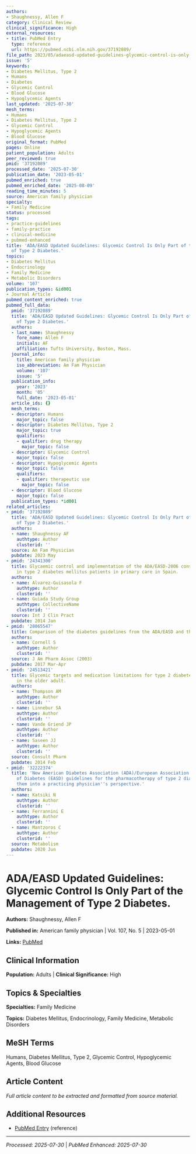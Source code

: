 ```yaml
---
authors:
- Shaughnessy, Allen F
category: Clinical Review
clinical_significance: High
external_resources:
- title: PubMed Entry
  type: reference
  url: https://pubmed.ncbi.nlm.nih.gov/37192089/
file_path: 2023/05/adaeasd-updated-guidelines-glycemic-control-is-only-part-of.md
issue: '5'
keywords:
- Diabetes Mellitus, Type 2
- Humans
- Diabetes
- Glycemic Control
- Blood Glucose
- Hypoglycemic Agents
last_updated: '2025-07-30'
mesh_terms:
- Humans
- Diabetes Mellitus, Type 2
- Glycemic Control
- Hypoglycemic Agents
- Blood Glucose
original_format: PubMed
pages: Online
patient_population: Adults
peer_reviewed: true
pmid: '37192089'
processed_date: '2025-07-30'
publication_date: '2023-05-01'
pubmed_enriched: true
pubmed_enriched_date: '2025-08-09'
reading_time_minutes: 5
source: American family physician
specialty:
- Family Medicine
status: processed
tags:
- practice-guidelines
- family-practice
- clinical-medicine
- pubmed-enhanced
title: 'ADA/EASD Updated Guidelines: Glycemic Control Is Only Part of the Management
  of Type 2 Diabetes.'
topics:
- Diabetes Mellitus
- Endocrinology
- Family Medicine
- Metabolic Disorders
volume: '107'
publication_types: &id001
- Journal Article
pubmed_content_enriched: true
pubmed_full_data:
  pmid: '37192089'
  title: 'ADA/EASD Updated Guidelines: Glycemic Control Is Only Part of the Management
    of Type 2 Diabetes.'
  authors:
  - last_name: Shaughnessy
    fore_name: Allen F
    initials: AF
    affiliation: Tufts University, Boston, Mass.
  journal_info:
    title: American family physician
    iso_abbreviation: Am Fam Physician
    volume: '107'
    issue: '5'
  publication_info:
    year: '2023'
    month: '05'
    full_date: '2023-05-01'
  article_ids: {}
  mesh_terms:
  - descriptor: Humans
    major_topic: false
  - descriptor: Diabetes Mellitus, Type 2
    major_topic: true
    qualifiers:
    - qualifier: drug therapy
      major_topic: false
  - descriptor: Glycemic Control
    major_topic: false
  - descriptor: Hypoglycemic Agents
    major_topic: false
    qualifiers:
    - qualifier: therapeutic use
      major_topic: false
  - descriptor: Blood Glucose
    major_topic: false
  publication_types: *id001
related_articles:
- pmid: '37192089'
  title: 'ADA/EASD Updated Guidelines: Glycemic Control Is Only Part of the Management
    of Type 2 Diabetes.'
  authors:
  - name: Shaughnessy AF
    authtype: Author
    clusterid: ''
  source: Am Fam Physician
  pubdate: 2023 May
- pmid: '24341300'
  title: Glycaemic control and implementation of the ADA/EASD-2006 consensus algorithm
    in type 2 diabetes mellitus patients in primary care in Spain.
  authors:
  - name: Alvarez-Guisasola F
    authtype: Author
    clusterid: ''
  - name: Guiada Study Group
    authtype: CollectiveName
    clusterid: ''
  source: Int J Clin Pract
  pubdate: 2014 Jan
- pmid: '28065547'
  title: Comparison of the diabetes guidelines from the ADA/EASD and the AACE/ACE.
  authors:
  - name: Cornell S
    authtype: Author
    clusterid: ''
  source: J Am Pharm Assoc (2003)
  pubdate: 2017 Mar-Apr
- pmid: '24513421'
  title: Glycemic targets and medication limitations for type 2 diabetes mellitus
    in the older adult.
  authors:
  - name: Thompson AM
    authtype: Author
    clusterid: ''
  - name: Linnebur SA
    authtype: Author
    clusterid: ''
  - name: Vande Griend JP
    authtype: Author
    clusterid: ''
  - name: Saseen JJ
    authtype: Author
    clusterid: ''
  source: Consult Pharm
  pubdate: 2014 Feb
- pmid: '32222374'
  title: 'New American Diabetes Association (ADA)/European Association for the Study
    of Diabetes (EASD) guidelines for the pharmacotherapy of type 2 diabetes: Placing
    them into a practicing physician''s perspective.'
  authors:
  - name: Katsiki N
    authtype: Author
    clusterid: ''
  - name: Ferrannini E
    authtype: Author
    clusterid: ''
  - name: Mantzoros C
    authtype: Author
    clusterid: ''
  source: Metabolism
  pubdate: 2020 Jun
---
```


# ADA/EASD Updated Guidelines: Glycemic Control Is Only Part of the Management of Type 2 Diabetes.

**Authors:** Shaughnessy, Allen F

**Published in:** American family physician | Vol. 107, No. 5 | 2023-05-01

**Links:** [PubMed](https://pubmed.ncbi.nlm.nih.gov/37192089/)

## Clinical Information

**Population:** Adults | **Clinical Significance:** High

## Topics & Specialties

**Specialties:** Family Medicine

**Topics:** Diabetes Mellitus, Endocrinology, Family Medicine, Metabolic Disorders

## MeSH Terms

Humans, Diabetes Mellitus, Type 2, Glycemic Control, Hypoglycemic Agents, Blood Glucose

## Article Content

*Full article content to be extracted and formatted from source material.*

## Additional Resources

- [PubMed Entry](https://pubmed.ncbi.nlm.nih.gov/37192089/) (reference)

---

*Processed: 2025-07-30* | *PubMed Enhanced: 2025-07-30*
